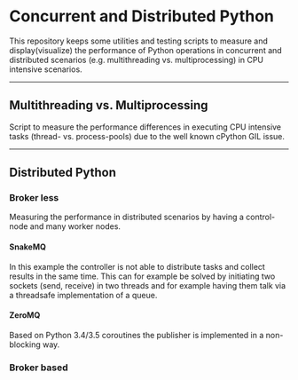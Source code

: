 # Concurrent and Distributed Python

This repository keeps some utilities and testing scripts to measure and display(visualize) the performance 
of Python operations in concurrent and distributed scenarios (e.g. multithreading vs. multiprocessing) in CPU intensive scenarios. 

----

## Multithreading vs. Multiprocessing
Script to measure the performance differences in executing CPU intensive tasks (thread- vs. process-pools) due to the well known cPython GIL issue.


----

## Distributed Python

### Broker less

Measuring the performance in distributed scenarios by having a control-node and many worker nodes. 


#### SnakeMQ
In this example the controller is not able to distribute tasks and collect results in the same time. 
This can for example be solved by initiating two sockets (send, receive) in two threads and for example having them talk via a threadsafe implementation of a queue. 


#### ZeroMQ
Based on Python 3.4/3.5 coroutines the publisher is implemented in a non-blocking way.

### Broker based
	
